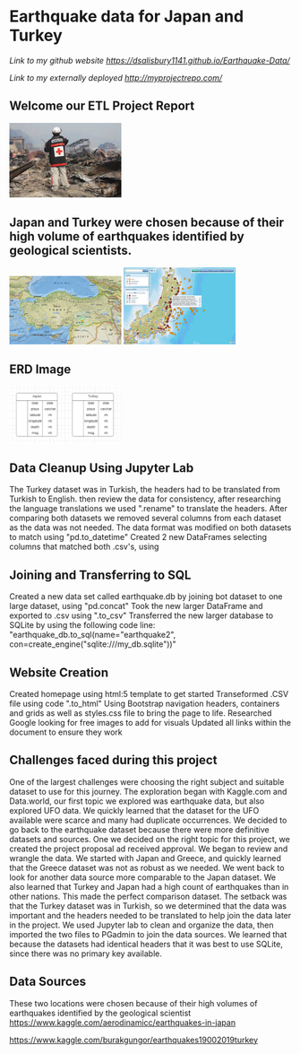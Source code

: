 # Earthquake data for Japan and Turkey

*Link to my github website https://dsalisbury1141.github.io/Earthquake-Data/*

*Link to my externally deployed http://myprojectrepo.com/*


## Welcome our ETL Project Report
<img src="https://github.com/dsalisbury1141/13-ETL-Project-Repo/blob/master/Images/redcross.jpg" width="200">

## Japan and Turkey were chosen because of their high volume of earthquakes identified by geological scientists.

<img src="https://github.com/dsalisbury1141/13-ETL-Project-Repo/blob/master/Images/turkey270.png" width="200">
<img src="https://github.com/dsalisbury1141/13-ETL-Project-Repo/blob/master/Images/Japan2.jpg" width="200">

## ERD Image
<img src="https://github.com/dsalisbury1141/13-ETL-Project-Repo/blob/master/Images/ERD.png" width="200">

## Data Cleanup Using Jupyter Lab

The Turkey dataset was in Turkish, the headers had to be translated from Turkish to English. then review the data for consistency, after researching the language translations we used ".rename" to translate the headers.
After comparing both datasets we removed several columns from each dataset as the data was not needed.
The data format was modified on both datasets to match using "pd.to_datetime"
Created 2 new DataFrames selecting columns that matched both .csv's, using

## Joining and Transferring to SQL

Created a new data set called earthquake.db by joining bot dataset to one large dataset, using "pd.concat"
Took the new larger DataFrame and exported to .csv using ".to_csv"
Transferred the new larger database to SQLite by using the following code line:
"earthquake_db.to_sql(name="earthquake2", con=create_engine("sqlite:///my_db.sqlite"))"

## Website Creation
 
Created homepage using html:5 template to get started
Transeformed .CSV file using code ".to_html"
Using Bootstrap navigation headers, containers and grids as well as styles.css file to bring the page to life.
Researched Google looking for free images to add for visuals
Updated all links within the document to ensure they work

## Challenges faced during this project

One of the largest challenges were choosing the right subject and suitable dataset to use for this journey. The exploration began with Kaggle.com and Data.world, our first topic we explored was earthquake data, but also explored UFO data. We quickly learned that the dataset for the UFO available were scarce and many had duplicate occurrences. We decided to go back to the earthquake dataset because there were more definitive datasets and sources. One we decided on the right topic for this project, we created the project proposal ad received approval. We began to review and wrangle the data. We started with Japan and Greece, and quickly learned that the Greece dataset was not as robust as we needed. We went back to look for another data source more comparable to the Japan dataset. We also learned that Turkey and Japan had a high count of earthquakes than in other nations. This made the perfect comparison dataset. The setback was that the Turkey dataset was in Turkish, so we determined that the data was important and the headers needed to be translated to help join the data later in the project. We used Jupyter lab to clean and organize the data, then imported the two files to PGadmin to join the data sources. We learned that because the datasets had identical headers that it was best to use SQLite, since there was no primary key available.

## Data Sources
 
These two locations were chosen because of their high volumes of earthquakes identified by the geological scientist
https://www.kaggle.com/aerodinamicc/earthquakes-in-japan

https://www.kaggle.com/burakgungor/earthquakes19002019turkey
